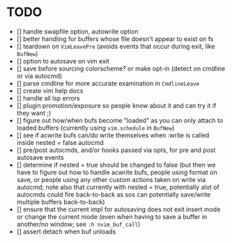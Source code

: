 # TODO

- [] handle swapfile option, autowrite option
- [] better handling for buffers whose file doesn't appear to exist on fs
- [] teardown on `VimLeavePre` (avoids events that occur during exit, like `BufNew`)
- [] option to autosave on vim exit
- [] save before sourcing colorscheme? or make opt-in (detect on cmdline or via autocmd)
- [] parse cmdline for more accurate examination in `CmdlineLeave`
- [] create vim help docs
- [] handle all lsp errors
- [] plugin promotion/exposure so people know about it and can try it if they want ;)
- [] figure out how/when bufs become "loaded" as you can only attach to loaded buffers (currently using `vim.schedule` in `BufNew`)
- [] see if acwrite bufs can/do write themselves when :write is called inside nested = false autocmd
- [] pre/post autocmds, and/or hooks passed via opts, for pre and post autosave events
- [] determine if nested = true should be changed to false (but then we have to figure out how to handle acwrite bufs, people using format on save, or people using any other custom actions taken on write via autocmd; note also that currently with nested = true, potentially alot of autocmds could fire back-to-back as sos can potentially save/write multiple buffers back-to-back)
- [] ensure that the current impl for autosaving does not exit insert mode or change the current mode (even when having to save a buffer in another/no window; see `:h nvim_buf_call`)
- [] assert detach when buf unloads
